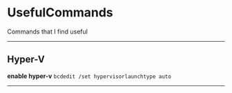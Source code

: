 # UsefulCommands
Commands that I find useful

----

## Hyper-V

**enable hyper-v** `bcdedit /set hypervisorlaunchtype auto`

----
